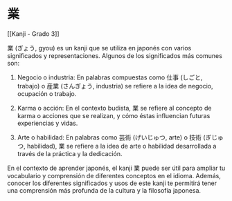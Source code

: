 # 業

[[Kanji - Grado 3]]

業 (ぎょう, gyou) es un kanji que se utiliza en japonés con varios significados y representaciones. Algunos de los significados más comunes son:

1. Negocio o industria: En palabras compuestas como 仕事 (しごと, trabajo) o 産業 (さんぎょう, industria) se refiere a la idea de negocio, ocupación o trabajo.

2. Karma o acción: En el contexto budista, 業 se refiere al concepto de karma o acciones que se realizan, y cómo éstas influencian futuras experiencias y vidas.

3. Arte o habilidad: En palabras como 芸術 (げいじゅつ, arte) o 技術 (ぎじゅつ, habilidad), 業 se refiere a la idea de arte o habilidad desarrollada a través de la práctica y la dedicación.

En el contexto de aprender japonés, el kanji 業 puede ser útil para ampliar tu vocabulario y comprensión de diferentes conceptos en el idioma. Además, conocer los diferentes significados y usos de este kanji te permitirá tener una comprensión más profunda de la cultura y la filosofía japonesa.
